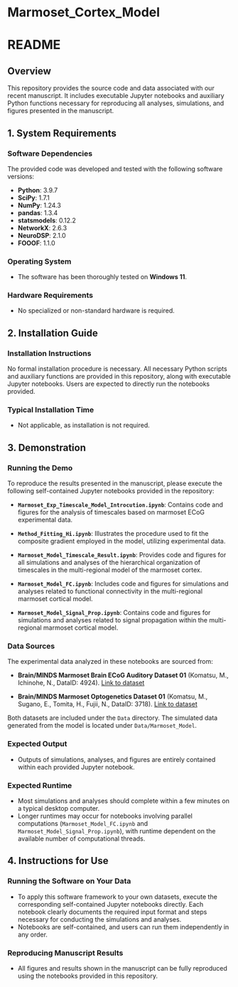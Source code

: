# Marmoset_Cortex_Model

# README

## Overview

This repository provides the source code and data associated with our recent manuscript. It includes executable Jupyter notebooks and auxiliary Python functions necessary for reproducing all analyses, simulations, and figures presented in the manuscript.

## 1. System Requirements

### Software Dependencies
The provided code was developed and tested with the following software versions:

- **Python**: 3.9.7
- **SciPy**: 1.7.1
- **NumPy**: 1.24.3
- **pandas**: 1.3.4
- **statsmodels**: 0.12.2
- **NetworkX**: 2.6.3
- **NeuroDSP**: 2.1.0
- **FOOOF**: 1.1.0

### Operating System
- The software has been thoroughly tested on **Windows 11**.

### Hardware Requirements
- No specialized or non-standard hardware is required.

## 2. Installation Guide

### Installation Instructions
No formal installation procedure is necessary. All necessary Python scripts and auxiliary functions are provided in this repository, along with executable Jupyter notebooks. Users are expected to directly run the notebooks provided.

### Typical Installation Time
- Not applicable, as installation is not required.

## 3. Demonstration

### Running the Demo

To reproduce the results presented in the manuscript, please execute the following self-contained Jupyter notebooks provided in the repository:

- **`Marmoset_Exp_Timescale_Model_Introcution.ipynb`**: Contains code and figures for the analysis of timescales based on marmoset ECoG experimental data.

- **`Method_Fitting_Hi.ipynb`**: Illustrates the procedure used to fit the composite gradient employed in the model, utilizing experimental data.

- **`Marmoset_Model_Timescale_Result.ipynb`**: Provides code and figures for all simulations and analyses of the hierarchical organization of timescales in the multi-regional model of the marmoset cortex.

- **`Marmoset_Model_FC.ipynb`**: Includes code and figures for simulations and analyses related to functional connectivity in the multi-regional marmoset cortical model.

- **`Marmoset_Model_Signal_Prop.ipynb`**: Contains code and figures for simulations and analyses related to signal propagation within the multi-regional marmoset cortical model.

### Data Sources
The experimental data analyzed in these notebooks are sourced from:

- **Brain/MINDS Marmoset Brain ECoG Auditory Dataset 01** (Komatsu, M., Ichinohe, N., DataID: 4924). [Link to dataset](https://dataportal.brainminds.jp/ecog-auditory-01)

- **Brain/MINDS Marmoset Optogenetics Dataset 01** (Komatsu, M., Sugano, E., Tomita, H., Fujii, N., DataID: 3718). [Link to dataset](https://dataportal.brainminds.jp/ecog-optogenetics-01)

Both datasets are included under the `Data` directory. The simulated data generated from the model is located under `Data/Marmoset_Model`.

### Expected Output
- Outputs of simulations, analyses, and figures are entirely contained within each provided Jupyter notebook.

### Expected Runtime
- Most simulations and analyses should complete within a few minutes on a typical desktop computer.
- Longer runtimes may occur for notebooks involving parallel computations (`Marmoset_Model_FC.ipynb` and `Marmoset_Model_Signal_Prop.ipynb`), with runtime dependent on the available number of computational threads.

## 4. Instructions for Use

### Running the Software on Your Data
- To apply this software framework to your own datasets, execute the corresponding self-contained Jupyter notebooks directly. Each notebook clearly documents the required input format and steps necessary for conducting the simulations and analyses.
- Notebooks are self-contained, and users can run them independently in any order.

### Reproducing Manuscript Results
- All figures and results shown in the manuscript can be fully reproduced using the notebooks provided in this repository.

